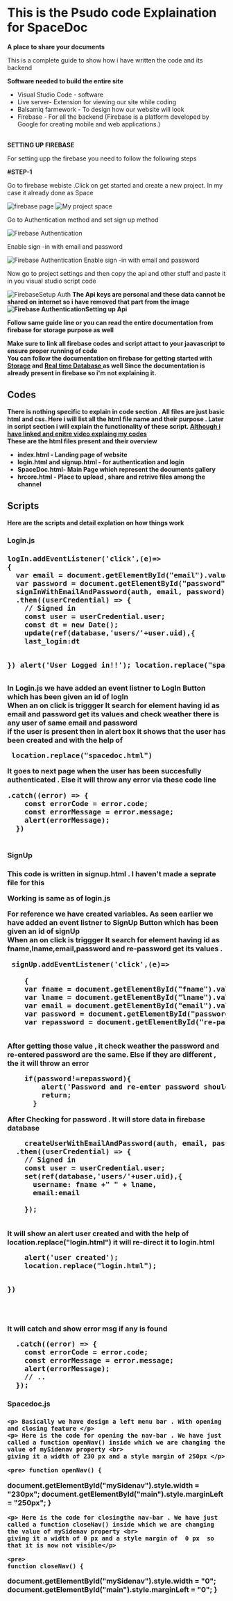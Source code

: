 # This is the Psudo code Explaination for SpaceDoc
<strong>A place to share your documents </strong>
 
<p>This is a complete guide to show how i have written the code and its backend </p>

<strong> Software needed to build the entire site </strong>
<ul><li> Visual Studio Code - software</li>
<li> Live server- Extension for viewing our site while coding </li>
 <li> Balsamiq farmework - To design how our website will look </li>
  <li> Firebase - For all the backend (Firebase is a platform developed by Google for creating mobile and web applications.)</li>
</ul>

<br> <b>SETTING UP FIREBASE</b> </br>
<p> For setting upp the firebase you need to follow the following steps </p>
<b> #STEP-1 </b>
<p> Go to firebase webiste .Click on get started  and create a new project.  In my case it already done as Space </p>
<img src="Resources/firebasemain.png"  alt="firebase page">
<img src="Resources/firebasespace.png"  alt="My project space">
<p> Go to Authentication method and set sign up method </p>
<img src="Resources/firebasesign.png"  alt="Firebase Authentication">
<p> Enable sign -in with email and password </p>
<img src="Resources/firebasesignenable.png"  alt="Firebase Authentication Enable sign -in with email and password">

<p>Now go to project settings and then copy the api and other stuff and paste it in you visual studio script code </p>
<img src="Resources/auth.png"  alt="FirebaseSetup Auth">
<strong> The Api keys are personal and these data cannot be shared on internet so i have removed that part from the image <strong>
 <img src="Resources/api.png"  alt="Firebase AuthenticationSetting up Api">
 <p> Follow same guide line or you can read the entire documentation from firebase for storage purpose as well </p>
 <p> Make sure to link all firebase codes and script attact to your jaavascript to ensure proper running of code <br> 
 You can follow the documentation on firebase for getting started with <a href="https://firebase.google.com/docs/storage/web/start" > Storage</a> and <a href="https://firebase.google.com/docs/database/web/start" >  Real time Database </a>as well
 Since the documentation is already present in firebase   so i'm not explaining it.</p>
 
 <h2> Codes </h2>
 <p> There is nothing specific to explain in code section . All files are just basic html and css. Here i will list all the html file name and their purpose . Later in script section i will explain the functionality of these script. <a href=" ">Although i have linked and enitre video explaing my codes </a>
  <br>These are the html files present and their overview </p>
 <ul><li> index.html - Landing page of website</li>
<li> login.html and signup.html - for authentication and login </li>
 <li> SpaceDoc.html- Main Page which represent the documents gallery </li>
  <li>hrcore.html - Place to upload , share and retrive files among the channel</li>
</ul>

 <h2> Scripts </h2>
 <p> Here are the scripts and detail explation on how things work </p>
 <h3> Login.js <h3>
  <pre>logIn.addEventListener('click',(e)=>
{
  var email = document.getElementById("email").value;
  var password = document.getElementById("password").value;
  signInWithEmailAndPassword(auth, email, password)
  .then((userCredential) => {
    // Signed in 
    const user = userCredential.user;
    const dt = new Date();
    update(ref(database,'users/'+user.uid),{
    last_login:dt

  })
  alert('User Logged in!!');
  location.replace("spacedoc.html"); </pre>
  
  <p> In Login.js we have added an event listner to LogIn Button which has been given an id of logIn <br> 
   When an on click is triggger It search for element having id as email and password get its values and check weather there is any user of same email and password <br>
   if the user is present then in alert box it shows that the <strong> user has been created </strong> and with the help of <pre> location.replace("spacedoc.html")  </pre>
  It goes to next page when the user has been succesfully authenticated . Else it will throw any error via these code line 
  
  <pre>.catch((error) => {
    const errorCode = error.code;
    const errorMessage = error.message;
    alert(errorMessage);
  })
 </pre>
  
  </p>
  
  <h3> SignUp <h3>
   <strong> This code is written in signup.html . I haven't made a seprate file for this </strong>
   <p> Working is same as of login.js </p>
   <p> For reference we have created variables. As seen earlier  we have added an event listner to SignUp Button which has been given an id of signUp <br> 
   When an on click is triggger It search for element having id as fname,lname,email,password and re-password get its values .</p>
   
   <pre> signUp.addEventListener('click',(e)=>

    {
    var fname = document.getElementById("fname").value;
    var lname = document.getElementById("lname").value;
    var email = document.getElementById("email").value;
    var password = document.getElementById("password").value;
    var repassword = document.getElementById("re-password").value;
    </pre>
   
   <p> After getting those value , it check weather the password and re-entered password are the same. Else if they are different , the it will throw an error </p>
   
   <pre>
    if(password!=repassword){
        alert('Password and re-enter password should be same');
        return;
      }
</pre>
   <p> After Checking for password . It will store data in firebase database </p>
   
  
   <pre>
    createUserWithEmailAndPassword(auth, email, password)
  .then((userCredential) => {
    // Signed in 
    const user = userCredential.user;
    set(ref(database,'users/'+user.uid),{
      username: fname +" " + lname,
      email:email

    });
    </pre>
   <p> It will show an alert <strong> user created </strong> and with the help of <strong>  location.replace("login.html") </strong> it will re-direct it to login.html </p>
   <pre>
    alert('user created');
    location.replace("login.html");
    
  })
   
   </pre>
   
   <p> It will catch and show error msg if any is found </p>
   <pre>
  .catch((error) => {
    const errorCode = error.code;
    const errorMessage = error.message;
    alert(errorMessage);
    // ..
  });</pre>
   
   <h3>Spacedoc.js <h3> 
    
    <p> Basically we have design a left menu bar . With opening and closing feature </p>
    <p> Here is the code for opening the nav-bar . We have just called a function openNav() inside which we are changing the value of mySidenav property <br> 
    giving it a width of 230 px and a style margin of 250px </p>
    
    <pre> function openNav() {
   document.getElementById("mySidenav").style.width = "230px";
   document.getElementById("main").style.marginLeft = "250px";
 }
 </pre>
    
    <p> Here is the code for closingthe nav-bar . We have just called a function closeNav() inside which we are changing the value of mySidenav property <br> 
    giving it a width of 0 px and a style margin of  0 px  so that it is now not visible</p>
    
    <pre> 
    function closeNav() {
   document.getElementById("mySidenav").style.width = "0";
   document.getElementById("main").style.marginLeft = "0";
 } </pre>
   
